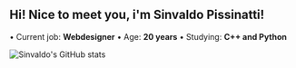 ## Hi! Nice to meet you, i'm Sinvaldo Pissinatti!

• Current job: **Webdesigner**
• Age: **20 years**
• Studying: **C++ and Python**

![Sinvaldo's GitHub stats](https://github-readme-stats.vercel.app/api?username=sinvaldodev&show_icons=true&theme=radical)
